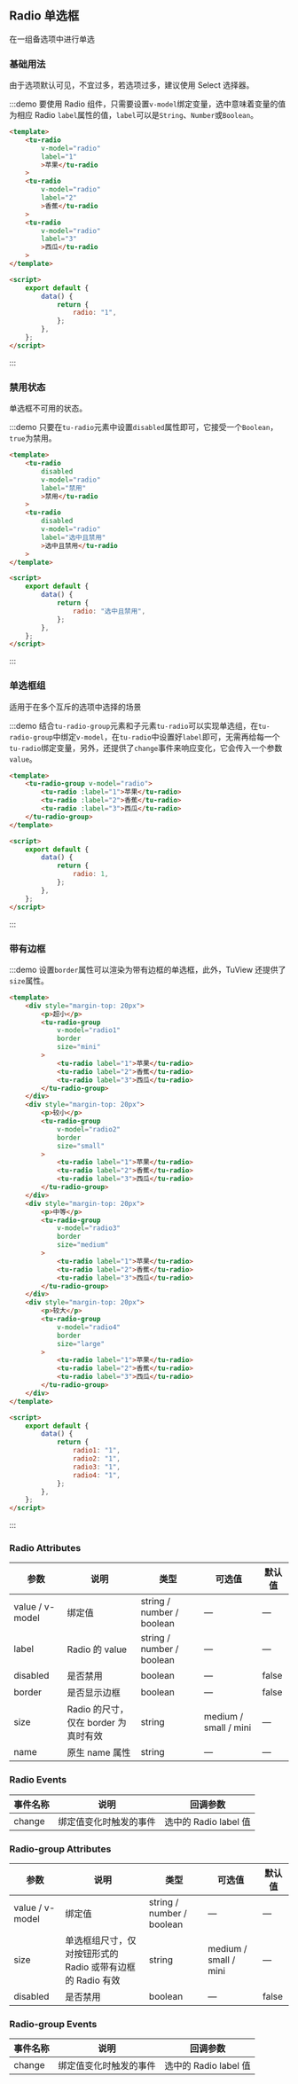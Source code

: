 ## Radio 单选框

在一组备选项中进行单选

### 基础用法

由于选项默认可见，不宜过多，若选项过多，建议使用 Select 选择器。

:::demo 要使用 Radio 组件，只需要设置`v-model`绑定变量，选中意味着变量的值为相应 Radio `label`属性的值，`label`可以是`String`、`Number`或`Boolean`。

```html
<template>
	<tu-radio
		v-model="radio"
		label="1"
		>苹果</tu-radio
	>
	<tu-radio
		v-model="radio"
		label="2"
		>香蕉</tu-radio
	>
	<tu-radio
		v-model="radio"
		label="3"
		>西瓜</tu-radio
	>
</template>

<script>
	export default {
		data() {
			return {
				radio: "1",
			};
		},
	};
</script>
```

:::

### 禁用状态

单选框不可用的状态。

:::demo 只要在`tu-radio`元素中设置`disabled`属性即可，它接受一个`Boolean`，`true`为禁用。

```html
<template>
	<tu-radio
		disabled
		v-model="radio"
		label="禁用"
		>禁用</tu-radio
	>
	<tu-radio
		disabled
		v-model="radio"
		label="选中且禁用"
		>选中且禁用</tu-radio
	>
</template>

<script>
	export default {
		data() {
			return {
				radio: "选中且禁用",
			};
		},
	};
</script>
```

:::

### 单选框组

适用于在多个互斥的选项中选择的场景

:::demo 结合`tu-radio-group`元素和子元素`tu-radio`可以实现单选组，在`tu-radio-group`中绑定`v-model`，在`tu-radio`中设置好`label`即可，无需再给每一个`tu-radio`绑定变量，另外，还提供了`change`事件来响应变化，它会传入一个参数`value`。

```html
<template>
	<tu-radio-group v-model="radio">
		<tu-radio :label="1">苹果</tu-radio>
		<tu-radio :label="2">香蕉</tu-radio>
		<tu-radio :label="3">西瓜</tu-radio>
	</tu-radio-group>
</template>

<script>
	export default {
		data() {
			return {
				radio: 1,
			};
		},
	};
</script>
```

:::

### 带有边框

:::demo 设置`border`属性可以渲染为带有边框的单选框，此外，TuView 还提供了`size`属性。

```html
<template>
	<div style="margin-top: 20px">
		<p>超小</p>
		<tu-radio-group
			v-model="radio1"
			border
			size="mini"
		>
			<tu-radio label="1">苹果</tu-radio>
			<tu-radio label="2">香蕉</tu-radio>
			<tu-radio label="3">西瓜</tu-radio>
		</tu-radio-group>
	</div>
	<div style="margin-top: 20px">
		<p>较小</p>
		<tu-radio-group
			v-model="radio2"
			border
			size="small"
		>
			<tu-radio label="1">苹果</tu-radio>
			<tu-radio label="2">香蕉</tu-radio>
			<tu-radio label="3">西瓜</tu-radio>
		</tu-radio-group>
	</div>
	<div style="margin-top: 20px">
		<p>中等</p>
		<tu-radio-group
			v-model="radio3"
			border
			size="medium"
		>
			<tu-radio label="1">苹果</tu-radio>
			<tu-radio label="2">香蕉</tu-radio>
			<tu-radio label="3">西瓜</tu-radio>
		</tu-radio-group>
	</div>
	<div style="margin-top: 20px">
		<p>较大</p>
		<tu-radio-group
			v-model="radio4"
			border
			size="large"
		>
			<tu-radio label="1">苹果</tu-radio>
			<tu-radio label="2">香蕉</tu-radio>
			<tu-radio label="3">西瓜</tu-radio>
		</tu-radio-group>
	</div>
</template>

<script>
	export default {
		data() {
			return {
				radio1: "1",
				radio2: "1",
				radio3: "1",
				radio4: "1",
			};
		},
	};
</script>
```

:::

### Radio Attributes

| 参数            | 说明                                 | 类型                      | 可选值                | 默认值 |
| --------------- | ------------------------------------ | ------------------------- | --------------------- | ------ |
| value / v-model | 绑定值                               | string / number / boolean | —                     | —      |
| label           | Radio 的 value                       | string / number / boolean | —                     | —      |
| disabled        | 是否禁用                             | boolean                   | —                     | false  |
| border          | 是否显示边框                         | boolean                   | —                     | false  |
| size            | Radio 的尺寸，仅在 border 为真时有效 | string                    | medium / small / mini | —      |
| name            | 原生 name 属性                       | string                    | —                     | —      |

### Radio Events

| 事件名称 | 说明                   | 回调参数              |
| -------- | ---------------------- | --------------------- |
| change   | 绑定值变化时触发的事件 | 选中的 Radio label 值 |

### Radio-group Attributes

| 参数            | 说明                                                       | 类型                      | 可选值                | 默认值 |
| --------------- | ---------------------------------------------------------- | ------------------------- | --------------------- | ------ |
| value / v-model | 绑定值                                                     | string / number / boolean | —                     | —      |
| size            | 单选框组尺寸，仅对按钮形式的 Radio 或带有边框的 Radio 有效 | string                    | medium / small / mini | —      |
| disabled        | 是否禁用                                                   | boolean                   | —                     | false  |

### Radio-group Events

| 事件名称 | 说明                   | 回调参数              |
| -------- | ---------------------- | --------------------- |
| change   | 绑定值变化时触发的事件 | 选中的 Radio label 值 |
